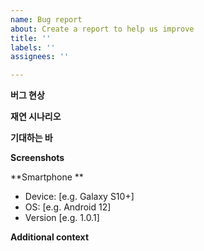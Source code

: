 ```yaml
---
name: Bug report
about: Create a report to help us improve
title: ''
labels: ''
assignees: ''

---
```


**버그 현상**


**재연 시나리오**


**기대하는 바**


**Screenshots**


**Smartphone **
 - Device: [e.g. Galaxy S10+]
 - OS: [e.g. Android 12]
 - Version [e.g. 1.0.1]


**Additional context**
